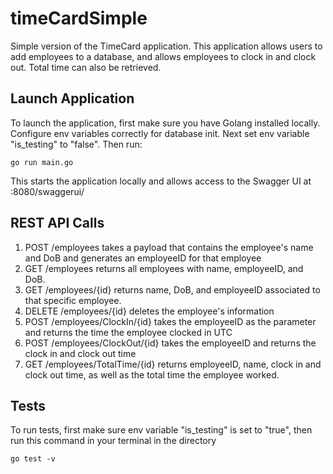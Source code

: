 # timeCardSimple
Simple version of the TimeCard application. This application allows users to add employees to a database, and allows employees to clock in and clock out. Total time can also be retrieved.

## Launch Application
To launch the application, first make sure you have Golang installed locally. Configure env variables correctly for database init. Next set env variable "is_testing" to "false". Then run:

```
go run main.go
```

This starts the application locally and allows access to the Swagger UI at :8080/swaggerui/

## REST API Calls

1. POST /employees takes a payload that contains the employee's name and DoB and generates an employeeID for that employee
2. GET /employees returns all employees with name, employeeID, and DoB. 
3. GET /employees/{id} returns name, DoB, and employeeID associated to that specific employee. 
4. DELETE /employees/{id} deletes the employee's information
5. POST /employees/ClockIn/{id} takes the employeeID as the parameter and returns the time the employee clocked in UTC
6. POST /employees/ClockOut/{id} takes the employeeID and returns the clock in and clock out time
7. GET /employees/TotalTime/{id} returns employeeID, name, clock in and clock out time, as well as the total time the employee worked.

## Tests

To run tests, first make sure env variable "is_testing" is set to "true", then run this command in your terminal in the directory

```
go test -v
```



